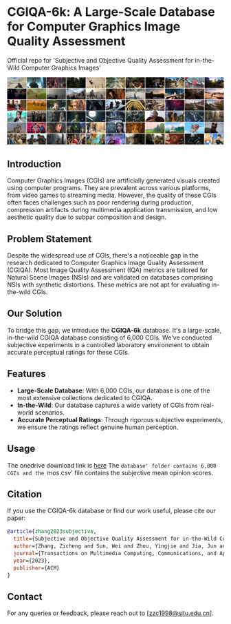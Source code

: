 # CGIQA-6k: A Large-Scale Database for Computer Graphics Image Quality Assessment
Official repo for 'Subjective and Objective Quality Assessment for in-the-Wild Computer Graphics Images'

![](https://github.com/zzc-1998/CGIQA6K/blob/main/overview.jpg)

## Introduction

Computer Graphics Images (CGIs) are artificially generated visuals created using computer programs. They are prevalent across various platforms, from video games to streaming media. However, the quality of these CGIs often faces challenges such as poor rendering during production, compression artifacts during multimedia application transmission, and low aesthetic quality due to subpar composition and design.

## Problem Statement

Despite the widespread use of CGIs, there's a noticeable gap in the research dedicated to Computer Graphics Image Quality Assessment (CGIQA). Most Image Quality Assessment (IQA) metrics are tailored for Natural Scene Images (NSIs) and are validated on databases comprising NSIs with synthetic distortions. These metrics are not apt for evaluating in-the-wild CGIs.

## Our Solution

To bridge this gap, we introduce the **CGIQA-6k** database. It's a large-scale, in-the-wild CGIQA database consisting of 6,000 CGIs. We've conducted subjective experiments in a controlled laboratory environment to obtain accurate perceptual ratings for these CGIs.



## Features

- **Large-Scale Database**: With 6,000 CGIs, our database is one of the most extensive collections dedicated to CGIQA.
- **In-the-Wild**: Our database captures a wide variety of CGIs from real-world scenarios.
- **Accurate Perceptual Ratings**: Through rigorous subjective experiments, we ensure the ratings reflect genuine human perception.

## Usage

The onedrive download link is [here](https://1drv.ms/f/s!AjaDoj_-yWggge0HxeUlczDiEgpM0w?e=O5JWHC) 
The `database' folder contains 6,000 CGIs and the `mos.csv' file contains the subjective mean opinion scores.

## Citation

If you use the CGIQA-6k database or find our work useful, please cite our paper:

```bibtex
@article{zhang2023subjective,
  title={Subjective and Objective Quality Assessment for in-the-Wild Computer Graphics Images},
  author={Zhang, Zicheng and Sun, Wei and Zhou, Yingjie and Jia, Jun and Zhang, Zhichao and Liu, Jing and Min, Xiongkuo and Zhai, Guangtao},
  journal={Transactions on Multimedia Computing, Communications, and Applications (TOMM)},
  year={2023},
  publisher={ACM}
}
```

## Contact

For any queries or feedback, please reach out to [zzc1998@sjtu.edu.cn].






